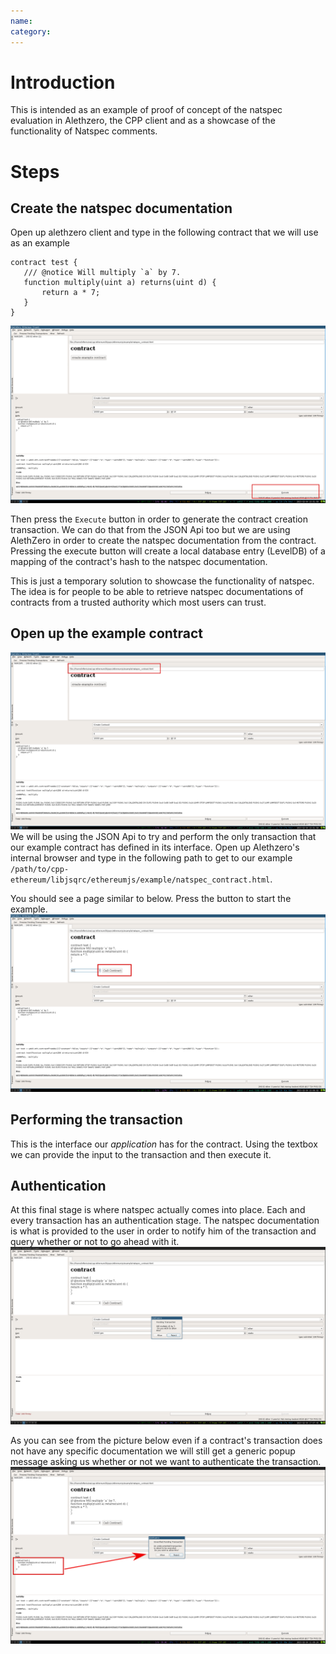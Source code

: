 ```yaml
---
name: 
category: 
---
```


# Introduction

This is intended as an example of proof of concept of the natspec evaluation in Alethzero, the CPP client and as a showcase of the functionality of Natspec comments.

# Steps

## Create the natspec documentation

Open up alethzero client and type in the following contract that we will use as an example

```
contract test {
   /// @notice Will multiply `a` by 7.
   function multiply(uint a) returns(uint d) {
       return a * 7;
   }
}
```

![Creating natspec in AZ](images/natspec1.png)

Then press the `Execute` button in order to generate the contract creation transaction. We can do that from the JSON Api too but we are using AlethZero in order to create the natspec documentation from the contract. Pressing the execute button will create a local database entry (LevelDB) of a mapping of the contract's hash to the natspec documentation.

This is just a temporary solution to showcase the functionality of natspec. The idea is for people to be able to retrieve natspec documentations of contracts from a trusted authority which most users can trust.

## Open up the example contract

![Opening up example contract](images/natspec2.png)
We will be using the JSON Api to try and perform the only transaction that our example contract has defined in its interface. Open up Alethzero's internal browser and type in the following path to get to our example `/path/to/cpp-ethereum/libjsqrc/ethereumjs/example/natspec_contract.html`.

You should see a page similar to below. Press the button to start the example.
![Starting natspec example](images/natspec3.png)
## Performing the transaction

This is the interface our _application_ has for the contract. Using the textbox we can provide the input to the transaction and then execute it. 

## Authentication

At this final stage is where natspec actually comes into place. Each and every transaction has an authentication stage. The natspec documentation is what is provided to the user in order to notify him of the transaction and query whether or not to go ahead with it.
![Authenticating natspec](images/natspec4.png)

As you can see from the picture below even if a contract's transaction does not have any specific documentation we will still get a generic popup message asking us whether or not we want to authenticate the transaction.
![Authenticating unknown transaction](images/natspec5.png)